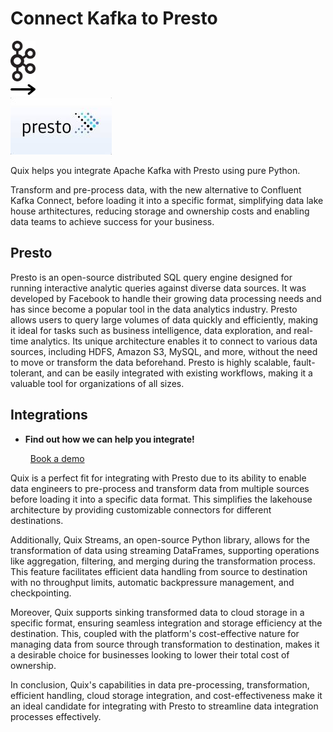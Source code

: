 # Connect Kafka to Presto

<div class="connect-images cards blog-grid-card" markdown>
<div>
<img src="../images/kafka_logo.png" width="40px" />
</div>
<div>
<img src="../images/arrow.svg" width="40px" />
</div>
<div>
<img src="./images/presto_1.jpg" />
</div>
</div>

Quix helps you integrate Apache Kafka with Presto using pure Python.

Transform and pre-process data, with the new alternative to Confluent Kafka Connect, before loading it into a specific format, simplifying data lake house arthitectures, reducing storage and ownership costs and enabling data teams to achieve success for your business.

## Presto

Presto is an open-source distributed SQL query engine designed for running interactive analytic queries against diverse data sources. It was developed by Facebook to handle their growing data processing needs and has since become a popular tool in the data analytics industry. Presto allows users to query large volumes of data quickly and efficiently, making it ideal for tasks such as business intelligence, data exploration, and real-time analytics. Its unique architecture enables it to connect to various data sources, including HDFS, Amazon S3, MySQL, and more, without the need to move or transform the data beforehand. Presto is highly scalable, fault-tolerant, and can be easily integrated with existing workflows, making it a valuable tool for organizations of all sizes.

## Integrations

<div class="grid cards" markdown>

- __Find out how we can help you integrate!__

    <a class="md-button md-button--primary" href="https://share.hsforms.com/1iW0TmZzKQMChk0lxd_tGiw4yjw2?__hstc=175542013.2303933fbd746c0ac86d9ccbe9bc9100.1728383268831.1729603416735.1729620918855.31&__hssc=175542013.1.1729620918855&__hsfp=2132701734" target="_blank" style="margin:.5rem;">Book a demo</a>

</div>


Quix is a perfect fit for integrating with Presto due to its ability to enable data engineers to pre-process and transform data from multiple sources before loading it into a specific data format. This simplifies the lakehouse architecture by providing customizable connectors for different destinations.

Additionally, Quix Streams, an open-source Python library, allows for the transformation of data using streaming DataFrames, supporting operations like aggregation, filtering, and merging during the transformation process. This feature facilitates efficient data handling from source to destination with no throughput limits, automatic backpressure management, and checkpointing.

Moreover, Quix supports sinking transformed data to cloud storage in a specific format, ensuring seamless integration and storage efficiency at the destination. This, coupled with the platform's cost-effective nature for managing data from source through transformation to destination, makes it a desirable choice for businesses looking to lower their total cost of ownership.

In conclusion, Quix's capabilities in data pre-processing, transformation, efficient handling, cloud storage integration, and cost-effectiveness make it an ideal candidate for integrating with Presto to streamline data integration processes effectively.

